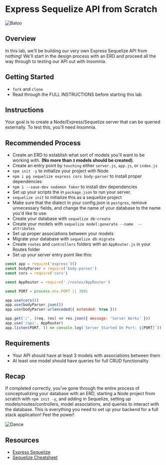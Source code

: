 # Express Sequelize API from Scratch

![Baloo](https://external-content.duckduckgo.com/iu/?u=https%3A%2F%2Fthumbs.gfycat.com%2FEmbellishedWideEastrussiancoursinghounds-size_restricted.gif&f=1&nofb=1)

## Overview
In this lab, we'll be building our very own Express Sequelize API from nothing! We'll start in the design process with an ERD and proceed all the way through to testing our API out with Insomnia.

## Getting Started
- `fork` and `clone`
- Read through the FULL INSTRUCTIONS before starting this lab

## Instructions
Your goal is to create a Node/Express/Sequelize server that can be queried externally. To test this, you'll need Insomnia.

## Recommended Process
- Create an ERD to establish what sort of models you'll want to be working with. **(No more than `3` models should be created)**.
- Create an entry point by `touching` either `server.js`, `app.js`, or `index.js`
- `npm init -y` to initialize your project with Node
- `npm i pg sequelize express cors body-parser` to install proper dependencies
- `npm i --save-dev nodemon faker` to install dev dependencies
- Set up your scripts the in `package.json` to run your server.
- `sequelize init` to initialize this as a sequelize project
- Make sure that the dialect in your config.json is `postgres`, remove unnecessary fields, and change the name of your database to the name you'd like to use
- Create your database with `sequelize db:create`
- Create your models with `sequelize model:generate --name  --attributes`
- Set up proper associations between your models 
- Migrate your database with `sequelize db:migrate`
- Create `routes` and `controllers` folders with an `AppRouter.js` in your Routes folder
- Set up your server entry point like this:
```js
const app = require('express')()
const bodyParser = require('body-parser')
const cors = require('cors')

const AppRouter = require('./routes/AppRouter')

const PORT = process.env.PORT || 3001

app.use(cors())
app.use(bodyParser.json())
app.use(bodyParser.urlencoded({ extended: true }))

app.get('/', (req, res) => res.json({ message: 'Server Works' }))
app.use('/api', AppRouter)
app.listen(PORT, () => console.log(`Server Started On Port: ${PORT}`))
```

## Requirements
- Your API should have at least 3 models with associations between them
- At least one model should have queries for full CRUD functionality

## Recap
If completed correctly, you've gone through the entire process of conceptualizing your database with an ERD, starting a Node project from scratch with `npm init -y`, and adding in Sequelize, setting up models/routes/controllers, model associations, and queries to interact with the database.  This is everything you need to set up your backend for a full stack application! Feel the power!

![Dance](https://external-content.duckduckgo.com/iu/?u=https%3A%2F%2Fmedia.giphy.com%2Fmedia%2FykUYsNYRvrprq%2Fgiphy.gif&f=1&nofb=1)

## Resources
- [Express Sequelize](https://github.com/SEI-R-4-26/u3_lesson_express_sequelize)
- [Sequelize Cheatsheet](https://github.com/SEI-R-4-26/u3_cheatsheet_sequelize)
